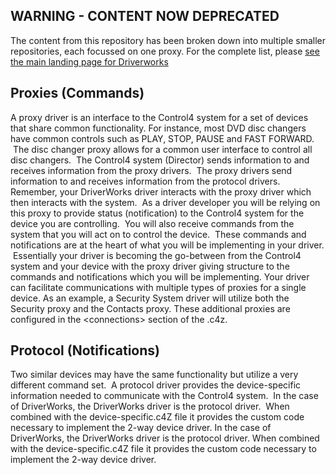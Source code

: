 ## WARNING - CONTENT NOW DEPRECATED

The content from this repository has been broken down into multiple smaller repositories, each focussed on one proxy.  For the complete list, please [see the main landing page for Driverworks](https://github.com/snap-one/docs-driverworks?tab=readme-ov-file#driverworks-proxy-documentation)


## Proxies (Commands)

A proxy driver is an interface to the Control4 system for a set of devices that share common functionality. For instance, most DVD disc changers have common controls such as PLAY, STOP, PAUSE and FAST FORWARD.  The disc changer proxy allows for a common user interface to control all disc changers.  The Control4 system (Director) sends information to and receives information from the proxy drivers.  The proxy drivers send information to and receives information from the protocol drivers.
Remember, your DriverWorks driver interacts with the proxy driver which then interacts with the system.  As a driver developer you will be relying on this proxy to provide status (notification) to the Control4 system for the device you are controlling.  You will also receive commands from the system that you will act on to control the device.  These commands and notifications are at the heart of what you will be implementing in your driver.  Essentially your driver is becoming the go-between from the Control4 system and your device with the proxy driver giving structure to the commands and notifications which you will be implementing.
Your driver can facilitate communications with multiple types of proxies for a single device. As an example, a Security System driver will utilize both the Security proxy and the Contacts proxy. These additional proxies are configured in the \<connections\> section of the .c4z.


## Protocol (Notifications)

Two similar devices may have the same functionality but utilize a very different command set.  A protocol driver provides the device-specific information needed to communicate with the Control4 system.  In the case of DriverWorks, the DriverWorks driver is the protocol driver.  When combined with the device-specific.c4Z file it provides the custom code necessary to implement the 2-way device driver.  In the case of DriverWorks, the DriverWorks driver is the protocol driver. When combined with the device-specific.c4Z file it provides the custom code necessary to implement the 2-way device driver.
